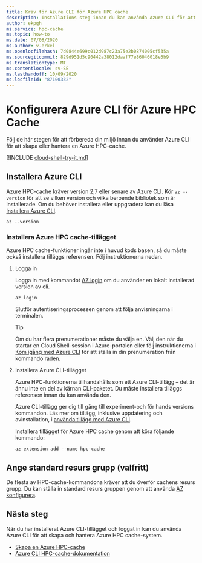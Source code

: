 ```yaml
---
title: Krav för Azure CLI för Azure HPC cache
description: Installations steg innan du kan använda Azure CLI för att skapa eller ändra en Azure HPC-cache
author: ekpgh
ms.service: hpc-cache
ms.topic: how-to
ms.date: 07/08/2020
ms.author: v-erkel
ms.openlocfilehash: 7d0844e699c012d987c23a75e2b0874005cf535a
ms.sourcegitcommit: 829d951d5c90442a38012daaf77e86046018e5b9
ms.translationtype: MT
ms.contentlocale: sv-SE
ms.lasthandoff: 10/09/2020
ms.locfileid: "87100332"
---
```

# <a name="set-up-azure-cli-for-azure-hpc-cache"></a>Konfigurera Azure CLI för Azure HPC Cache

Följ de här stegen för att förbereda din miljö innan du använder Azure CLI för att skapa eller hantera en Azure HPC-cache.

[!INCLUDE [cloud-shell-try-it.md](../../includes/cloud-shell-try-it.md)]

## <a name="install-azure-cli"></a>Installera Azure CLI

Azure HPC-cache kräver version 2,7 eller senare av Azure CLI. Kör `az --version` för att se vilken version och vilka beroende bibliotek som är installerade. Om du behöver installera eller uppgradera kan du läsa [Installera Azure CLI](/cli/azure/install-azure-cli).

```azurecli-interactive
az --version
```

### <a name="install-the-azure-hpc-cache-extension"></a>Installera Azure HPC cache-tillägget

Azure HPC cache-funktioner ingår inte i huvud kods basen, så du måste också installera tilläggs referensen. Följ instruktionerna nedan.

1. Logga in

   Logga in med kommandot [AZ login](/cli/azure/reference-index#az-login) om du använder en lokalt installerad version av cli.

    ```azurecli
    az login
    ```

    Slutför autentiseringsprocessen genom att följa anvisningarna i terminalen.

   > [!TIP]
   > Om du har flera prenumerationer måste du välja en. Välj den när du startar en Cloud Shell-session i Azure-portalen eller följ instruktionerna i [Kom igång med Azure CLI](/cli/azure/get-started-with-azure-cli#sign-in) för att ställa in din prenumeration från kommando raden.

2. Installera Azure CLI-tillägget

   Azure HPC-funktionerna tillhandahålls som ett Azure CLI-tillägg – det är ännu inte en del av kärnan CLI-paketet. Du måste installera tilläggs referensen innan du kan använda den.

   Azure CLI-tillägg ger dig till gång till experiment-och för hands versions kommandon. Läs mer om tillägg, inklusive uppdatering och avinstallation, i [använda tillägg med Azure CLI](/cli/azure/azure-cli-extensions-overview).

   Installera tillägget för Azure HPC cache genom att köra följande kommando:

    ```azurecli-interactive
    az extension add --name hpc-cache
   ```

## <a name="set-default-resource-group-optional"></a>Ange standard resurs grupp (valfritt)

De flesta av HPC-cache-kommandona kräver att du överför cachens resurs grupp. Du kan ställa in standard resurs gruppen genom att använda [AZ konfigurera](/cli/azure/reference-index#az-configure).

## <a name="next-steps"></a>Nästa steg

När du har installerat Azure CLI-tillägget och loggat in kan du använda Azure CLI för att skapa och hantera Azure HPC cache-system.

* [Skapa en Azure HPC-cache](hpc-cache-create.md)
* [Azure CLI HPC-cache-dokumentation](/cli/azure/ext/hpc-cache/hpc-cache)
